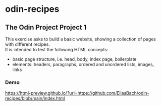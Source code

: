 # odin-recipes
## The Odin Project Project 1
This exercise asks to build a basic website, showing a collection of pages with different recipes.\
It is intended to test the following HTML concepts:
- basic page structure, i.e. head, body, index page, boilerplate
- elements: headers, paragraphs, ordered and unordered lists, images, links

### Demo
https://html-preview.github.io/?url=https://github.com/EliasBach/odin-recipes/blob/main/index.html
